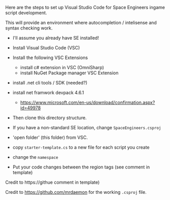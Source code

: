 Here are the steps to set up Visual Studio Code for Space Engineers ingame
script development.

This will provide an environment where autocompletion / intelisense and
syntax checking work.

* I'll assume you already have SE installed!
* Install Visual Studio Code (VSC)
* Install the following VSC Extensions
  * install c# extension in VSC (OmniSharp)
  * install NuGet Package manager VSC Extension
* install .net cli tools / SDK (needed?)
* install net framwork devpack 4.6.1
  * https://www.microsoft.com/en-us/download/confirmation.aspx?id=49978


* Then clone this directory structure.
* If you have a non-standard SE location, change `SpaceEngineers.csproj`
* 'open folder' (this folder) from VSC.
*  copy `starter-template.cs` to a new file for each script you create
* change the `namespace`
* Put your code changes between the region tags (see comment in template)


Credit to https://githue comment in template)


Credit to https://github.com/mrdaemon for the working `.csproj` file.

